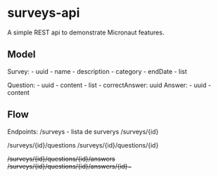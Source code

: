 # surveys-api

A simple REST api to demonstrate Micronaut features.

## Model

Survey:
    - uuid
    - name
    - description
    - category
    - endDate
    - list<Question>

Question:
    - uuid
    - content
    - list<Answer>
    - correctAnswer: uuid
Answer:
    - uuid
    - content

## Flow

Endpoints:
/surveys - lista de surverys
/surveys/{id}

/surveys/{id}/questions
/surveys/{id}/questions/{id}

~~/surveys/{id}/questions/{id}/answers~~
~~/surveys/{id}/questions/{id}/answers/{id}~~~



